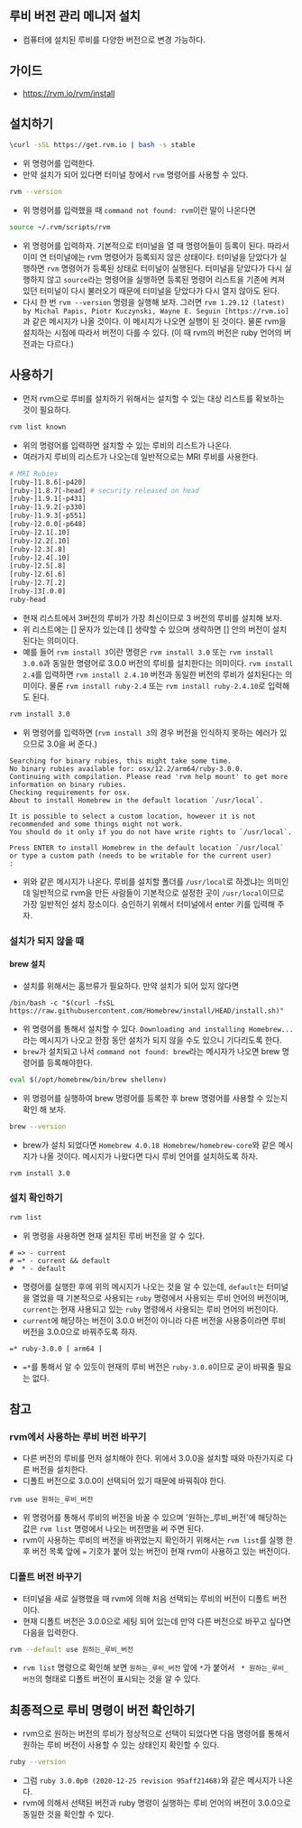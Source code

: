 ## 루비 버전 관리 메니저 설치
- 컴퓨터에 설치된 루비를 다양한 버전으로 변경 가능하다.

## 가이드
- https://rvm.io/rvm/install

## 설치하기
```sh
\curl -sSL https://get.rvm.io | bash -s stable
```
- 위 명령어를 입력한다.
- 만약 설치가 되어 있다면 터미널 창에서 `rvm` 명령어를 사용할 수 있다.
```sh
rvm --version
```
- 위 명령어를 입력했을 때 `command not found: rvm`이란 말이 나온다면 
```sh
source ~/.rvm/scripts/rvm
```
- 위 명령어를 입력하자. 기본적으로 터미널을 열 때 명령어들이 등록이 된다. 따라서 이미 연 터미널에는 rvm 명령어가 등록되지 않은 상태이다. 터미널을 닫았다가 실행하면 `rvm` 명령어가 등록된 상태로 터미널이 실행된다. 터미널을 닫았다가 다시 실행하지 않고 `source`라는 명령어을 실행하면 등록된 명령어 리스트을 기존에 켜져 있던 터미널이 다시 불러오기 때문에 터미널을 닫았다가 다시 열지 않아도 된다.
- 다시 한 번 `rvm --version` 명령을 실행해 보자. 그러면 `rvm 1.29.12 (latest) by Michal Papis, Piotr Kuczynski, Wayne E. Seguin [https://rvm.io]`과 같은 메시지가 나올 것이다. 이 메시지가 나오면 실행이 된 것이다. 물론 rvm을 설치하는 시점에 따라서 버전이 다를 수 있다. (이 때 rvm의 버전은 ruby 언어의 버전과는 다르다.)

## 사용하기
- 먼저 rvm으로 루비를 설치하기 위해서는 설치할 수 있는 대상 리스트를 확보하는 것이 필요하다.
```sh
rvm list known
```
- 위의 명령어를 입력하면 설치할 수 있는 루비의 리스트가 나온다.
- 여러가지 루비의 리스트가 나오는데 일반적으로는 MRI 루비를 사용한다.
```sh
# MRI Rubies
[ruby-]1.8.6[-p420]
[ruby-]1.8.7[-head] # security released on head
[ruby-]1.9.1[-p431]
[ruby-]1.9.2[-p330]
[ruby-]1.9.3[-p551]
[ruby-]2.0.0[-p648]
[ruby-]2.1[.10]
[ruby-]2.2[.10]
[ruby-]2.3[.8]
[ruby-]2.4[.10]
[ruby-]2.5[.8]
[ruby-]2.6[.6]
[ruby-]2.7[.2]
[ruby-]3[.0.0]
ruby-head
```
- 현재 리스트에서 3버전의 루비가 가장 최신이므로 3 버전의 루비를 설치해 보자.
- 위 리스트에는 \[\] 문자가 있는데 \[\] 생략할 수 있으며 생략하면 \[\] 안의 버전이 설치된다는 의미이다.
- 예를 들어 `rvm install 3`이란 명령은 `rvm install 3.0` 또는 `rvm install 3.0.0`과 동일한 명령어로 3.0.0 버전의 루비를 설치한다는 의미이다. `rvm install 2.4`를 입력하면 `rvm install 2.4.10` 버전과 동일한 버전의 루비가 설치된다는 의미이다. 물론 `rvm install ruby-2.4` 또는  `rvm install ruby-2.4.10`로 입력해도 된다.
```sh
rvm install 3.0
```
- 위 명령어를 입력하면 (`rvm install 3`의 경우 버전을 인식하지 못하는 에러가 있으므로 3.0을 써 준다.)
```
Searching for binary rubies, this might take some time.
No binary rubies available for: osx/12.2/arm64/ruby-3.0.0.
Continuing with compilation. Please read 'rvm help mount' to get more information on binary rubies.
Checking requirements for osx.
About to install Homebrew in the default location `/usr/local`.

It is possible to select a custom location, however it is not recommended and some things might not work.
You should do it only if you do not have write rights to `/usr/local`.

Press ENTER to install Homebrew in the default location `/usr/local`
or type a custom path (needs to be writable for the current user)
: 
```
- 위와 같은 메시지가 나온다. 루비를 설치할 폴더를 `/usr/local`로 하겠냐는 의미인데 일반적으로 rvm을 만든 사람들이 기본적으로 설정한 곳이 `/usr/local`이므로 가장 일반적인 설치 장소이다. 승인하기 위해서 터미널에서 enter 키를 입력해 주자.

### 설치가 되지 않을 때

#### brew 설치
- 설치를 위해서는 홈브류가 필요하다. 만약 설치가 되어 있지 않다면
```
/bin/bash -c "$(curl -fsSL https://raw.githubusercontent.com/Homebrew/install/HEAD/install.sh)"
```
- 위 명령어를 통해서 설치할 수 있다. `Downloading and installing Homebrew...` 라는 메시지가 나오고 한참 동안 설치가 되지 않을 수도 있으니 기다리도록 한다.
- `brew`가 설치되고 나서 `command not found: brew`라는 메시자가 나오면 brew 명령어를 등록해야한다.
```sh
eval $(/opt/homebrew/bin/brew shellenv)
```
- 위 명령어를 실행하여 brew 명령어를 등록한 후 brew 명령어를 사용할 수 있는지 확인 해 보자.
```sh
brew --version
```
- brew가 설치 되었다면 `Homebrew 4.0.18 Homebrew/homebrew-core`와 같은 메시지가 나올 것이다. 메시지가 나왔다면 다시 루비 언어를 설치하도록 하자.
```sh
rvm install 3.0
``` 

### 설치 확인하기
```sh
rvm list
```
- 위 명령을 사용하면 현재 설치된 루비 버전을 알 수 있다. 
```
# => - current
# =* - current && default
#  * - default
```
- 명령어를 실행한 후에 위의 메시지가 나오는 것을 알 수 있는데, `default`는 터미널을 열었을 때 기본적으로 사용되는 `ruby` 명령에서 사용되는 루비 언어의 버전이며, `current`는 현재 사용되고 있는 `ruby` 명령에서 사용되는 루비 언어의 버전이다.
- `current`에 해당하는 버전이 3.0.0 버전이 아니라 다른 버전을 사용중이라면 루비 버전을 3.0.0으로 바꿔주도록 하자.
```
=* ruby-3.0.0 [ arm64 ]
```
- `=*`를 통해서 알 수 있듯이 현재의 루비 버전은 `ruby-3.0.0`이므로 굳이 바꿔줄 필요는 없다.

## 참고
### rvm에서 사용하는 루비 버전 바꾸기
- 다른 버전의 루비를 먼저 설치해야 한다. 위에서 3.0.0을 설치할 때와 마찬가지로 다른 버전을 설치한다.
- 디폴트 버전으로 3.0.0이 선택되어 있기 때문에 바꿔줘야 한다.
```
rvm use 원하는_루비_버전
```
- 위 명령어를 통해서 루비의 버전을 바꿀 수 있으며 '원하는_루비_버전'에 해당하는 값은 `rvm list` 명령에서 나오는 버전명을 써 주면 된다.
- rvm이 사용하는 루비의 버전을 바뀌었는지 확인하기 위해서는 `rvm list`를 실행 한 후 버전 목록 앞에 `=` 기호가 붙어 있는 버전이 현재 rvm이 사용하고 있는 버전이다.

### 디폴트 버전 바꾸기
- 터미널을 새로 실행했을 때 rvm에 의해 처음 선택되는 루비의 버전이 디폴트 버전이다.
- 현재 디폴트 버전은 3.0.0으로 세팅 되어 있는데 만약 다른 버전으로 바꾸고 싶다면 다음을 입력한다.
```sh
rvm --default use 원하는_루비_버전
```
- `rvm list` 명령으로 확인해 보면 `원하는_루비_버전` 앞에 `*`가 붙어서 ` * 원하는_루비_버전`의 형태로 디폴트 버전이 표시되는 것을 알 수 있다.

## 최종적으로 루비 명령이 버전 확인하기
- rvm으로 원하는 버전의 루비가 정상적으로 선택이 되었다면 다음 명령어를 통해서 원하는 루비 버전이 사용할 수 있는 상태인지 확인할 수 있다.
```sh
ruby --version
```
- 그럼 `ruby 3.0.0p0 (2020-12-25 revision 95aff21468)`와 같은 메시지가 나온다.
- rvm에 의해서 선택된 버전과 ruby 명령이 실행하는 루비 언어의 버전이 3.0.0으로 동일한 것을 확인할 수 있다.
